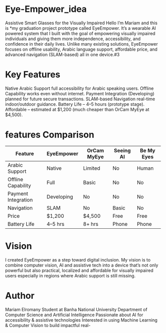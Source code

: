 # Eye-Empower_idea
Assistive Smart Glasses for the Visually Impaired
Hello I’m Mariam and this is *my graduation project prototype called EyeEmpower.
It’s a wearable AI powered system that I built with the goal of empowering visually impaired individuals and giving them more independence, accessibility, and confidence in their daily lives.
Unlike many existing solutions, EyeEmpower focuses on offline usability, Arabic language support, affordable price, and advanced navigation (SLAM-based) all in one device.#3 
# Key Features
 Native Arabic Support full accessibility for Arabic speaking users.
 Offline Capability  works even without internet.
 Payment Integration (Developing) planned for future secure transactions.
 SLAM-based Navigation real-time indoor/outdoor guidance.
 Battery Life – 4–5 hours (prototype stage).
 Affordable – estimated at $1,200 (much cheaper than OrCam MyEye at $4,500).

 # features Comparison
| Feature             | EyeEmpower    | OrCam MyEye | Seeing AI | Be My Eyes |
| ------------------- | ------------- | ----------- | --------- | ---------- |
| Arabic Support      | Native        |  Limited    |  No       |  Human     |
| Offline Capability  | Full          |  Basic      |  No       |  No        |
| Payment Integration | Developing    |  No         |  No       |  No        |
| Navigation          | SLAM          |  No         |  Basic    |  No        |
| Price               | \$1,200       |  \$4,500    |  Free     |  Free      |
| Battery Life        | 4–5 hrs       |  8+ hrs     |  Phone    |  Phone     |


# Vision
I created EyeEmpower as a step toward digital inclusion.
My vision is to combine computer vision, AI and assistive tech into a device that’s not only powerful but also practical, localized and affordable for visually impaired users especially in regions where Arabic support is still missing.

# Author
Mariam Elromany Student at Banha National University
Department of Computer Science and Artificial Intelligence
Passionate about AI for accessibility & assistive technologies
Interested in using Machine Learning & Computer Vision to build impactful real-
